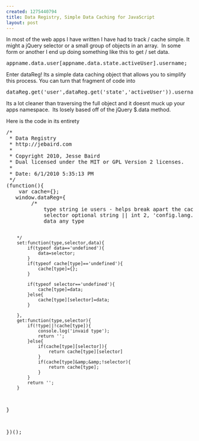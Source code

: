 ```yaml
--- 
created: 1275440794
title: Data Registry, Simple Data Caching for JavaScript
layout: post
---
```

<p>In most of the web apps I have written I have had to track / cache simple. It might a jQuery selector or a small group of objects in an array.&nbsp; In some form or another I end up doing something like this to get / set data.</p>
<pre class="brush: js">
appname.data.user[appname.data.state.activeUser].username;</pre>
<p>Enter dataReg! Its a simple data caching object that allows you to simplify this process. You can turn that fragment of code into</p>
<pre class="brush: js">
dataReg.get('user',dataReg.get('state','activeUser')).username;
</pre>
<p>Its a lot cleaner than traversing the full object and it doesnt muck up your apps namespace.&nbsp; Its losely based off of the jQuery $.data method.</p>
<p>Here is the code in its entirety</p>
<pre class="brush: js">
/*
 * Data Registry
 * http://jebaird.com
 *
 * Copyright 2010, Jesse Baird
 * Dual licensed under the MIT or GPL Version 2 licenses.
 *
 * Date: 6/1/2010 5:35:13 PM
 */
(function(){
    var cache={};
   window.dataReg={
        /*
            type string ie users - helps break apart the cache
            selector optional string || int 2, 'config.lang.somekey'
            data any type
        
        
        */
        set:function(type,selector,data){
            if(typeof data=='undefined'){
                data=selector;
            }
            if(typeof cache[type]=='undefined'){
                cache[type]={};
            }
            
            if(typeof selector=='undefined'){
                cache[type]=data;
            }else{
                cache[type][selector]=data;    
            }

        },
        get:function(type,selector){
            if(!type||!cache[type]){
                console.log('invaid type');
                return '';
            }else{
                if(cache[type][selector]){
                    return cache[type][selector]
                }
                if(cache[type]&amp;&amp;!selector){
                    return cache[type];
                }
            }
            return '';
        }
   } 
    
    
})();
</pre>
